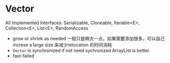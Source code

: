 # Vector
All Implemented Interfaces:
Serializable, Cloneable, Iterable\<E\>, Collection\<E\>, List\<E\>, RandomAccess
- grow or shrink as needed 一般只是稍大一点。如果需要添加很多，可以自己increse a large size 来减少relocation 的时间消耗
- `Vector` is synchronized if not need sychronized ArrayList is better.
- fast-failed
